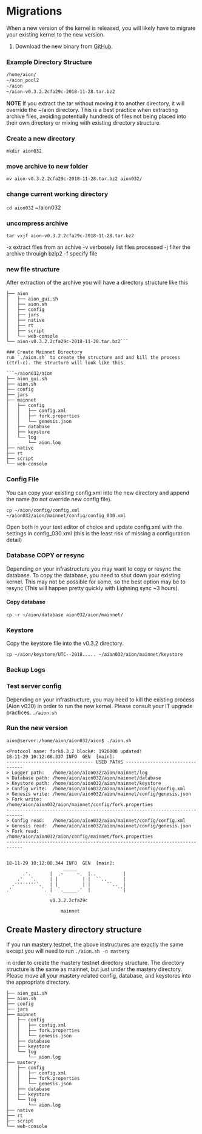 # Migrations

When a new version of the kernel is released, you will likely have to migrate your existing kernel to the new version.

1. Download the new binary from [GitHub](https://github.com/aionnetwork/aion/releases).

### Example Directory Structure

```bash
/home/aion/
~/aion_pool2
~/aion
~/aion-v0.3.2.2cfa29c-2018-11-28.tar.bz2
```

**NOTE**
If you extract the tar without moving it to another directory, it will override the ~/aion directory. This is a best practice when extracting archive files, avoiding potentially hundreds of files not being placed into their own directory or mixing with existing directory structure.

### Create a new directory
`mkdir aion032`

### move archive to new folder
`mv aion-v0.3.2.2cfa29c-2018-11-28.tar.bz2 aion032/`

### change current working directory
`cd aion032`
~/aion032

### uncompress archive 
`tar vxjf aion-v0.3.2.2cfa29c-2018-11-28.tar.bz2`

-x extract files from an achive
-v verbosely list files processed
-j filter the archive throuigh bzip2
-f specify file

### new file structure

After extraction of the archive you will have a directory structure like this

```~/aion032
├── aion
│   ├── aion_gui.sh
│   ├── aion.sh
│   ├── config
│   ├── jars
│   ├── native
│   ├── rt
│   ├── script
│   └── web-console
└── aion-v0.3.2.2cfa29c-2018-11-28.tar.bz2```

### Create Mainnet Directory
run `./aion.sh` to create the structure and and kill the process (ctrl-c). The structure will look like this.

```~/aion032/aion
├── aion_gui.sh
├── aion.sh
├── config
├── jars
├── mainnet
│   ├── config
│   │   ├── config.xml
│   │   ├── fork.properties
│   │   └── genesis.json
│   ├── database
│   ├── keystore
│   └── log
│       └── aion.log
├── native
├── rt
├── script
└── web-console
```

### Config File

You can copy your existing config.xml into the new directory and append the name (to not override new config file). 

`cp ~/aion/config/config.xml ~/aion032/aion/mainnet/config/config_030.xml`

Open both in your text editor of choice and update config.xml with the settings in config_030.xml (this is the least risk of missing a configuration detail)

### Database COPY or resync
Depending on your infrastructure you may want to copy or resync the database.
To copy the database, you need to shut down your existing kernel. This may not be possible for some, so the best option may be to resync (This will happen pretty quickly with Lighning sync ~3 hours).

#### Copy database 
`cp -r ~/aion/database aion032/aion/mainnet/`

### Keystore
Copy the keystore file into the v0.3.2 directory.

`cp ~/aion/keystore/UTC--2018..... ~/aion032/aion/mainnet/keystore`

### Backup Logs


### Test server config
Depending on your infrastructure, you may need to kill the existing process (Aion v030) in order to run the new kernel. Please consult your IT upgrade practices. 
`./aion.sh`

### Run the new version

`aion@server:/home/aion/aion032/aion$ ./aion.sh`
```
<Protocol name: fork0.3.2 block#: 1920000 updated!
18-11-29 10:12:08.337 INFO  GEN  [main]: 
-------------------------------- USED PATHS --------------------------------
> Logger path:   /home/aion/aion032/aion/mainnet/log
> Database path: /home/aion/aion032/aion/mainnet/database
> Keystore path: /home/aion/aion032/aion/mainnet/keystore
> Config write:  /home/aion/aion032/aion/mainnet/config/config.xml
> Genesis write: /home/aion/aion032/aion/mainnet/config/genesis.json
> Fork write:    /home/aion/aion032/aion/mainnet/config/fork.properties
----------------------------------------------------------------------------
> Config read:   /home/aion/aion032/aion/mainnet/config/config.xml
> Genesis read:  /home/aion/aion032/aion/mainnet/config/genesis.json
> Fork read:     /home/aion/aion032/aion/config/mainnet/fork.properties
----------------------------------------------------------------------------


18-11-29 10:12:08.344 INFO  GEN  [main]: 
                     _____                  
      .'.       |  .~     ~.  |..          |
    .'   `.     | |         | |  ``..      |
  .''''''''`.   | |         | |      ``..  |
.'           `. |  `._____.'  |          ``|

                v0.3.2.2cfa29c

                    mainnet
```

## Create Mastery directory structure
If you run mastery testnet, the above instructures are exactly the same except you will need to run 
`./aion.sh -n mastery`

in order to create the mastery testnet directory structure. The directory structure is the same as mainnet, but just under the mastery directory. Please move all your mastery related config, database, and keystores into the appropriate directory.
```.
├── aion_gui.sh
├── aion.sh
├── config
├── jars
├── mainnet
│   ├── config
│   │   ├── config.xml
│   │   ├── fork.properties
│   │   └── genesis.json
│   ├── database
│   ├── keystore
│   └── log
│       └── aion.log
├── mastery
│   ├── config
│   │   ├── config.xml
│   │   ├── fork.properties
│   │   └── genesis.json
│   ├── database
│   ├── keystore
│   └── log
│       └── aion.log
├── native
├── rt
├── script
└── web-console
```
